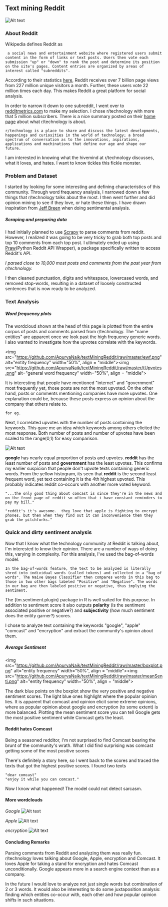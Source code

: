 ## Text mining Reddit
![Alt text](https://github.com/ApurvaNaik/textMiningReddit/raw/686298c6717d01bfa2c0d83814f211bbbce47982/wc3.png)

### About Reddit
Wikipedia defines Reddit as
```
 a social news and entertainment website where registered users submit content in the form of links or text posts. Users then vote each submission "up" or "down" to rank the post and determine its position on the site's pages. Content entries are organized by areas of interest called "subreddits".
```
 According to their statistics [here](https://www.reddit.com/about), Reddit receives over 7 billion page views from 227 million unique visitors a month. Further, these users vote 22 million times each day. This makes Reddit a great platform for social analysis.

 In order to narrow it down to one subreddit, I went over to [redditmetrics.com](http://redditmetrics.com/top) to make my selection. I chose r/technology with more that 5 million subscribers. There is a nice summary posted on their [home page](https://www.reddit.com/r/technology/) about what r/technology is about.
 ```
 r/technology is a place to share and discuss the latest developments, happenings and curiosities in the world of technology; a broad spectrum of conversation as to the innovations, aspirations, applications and machinations that define our age and shape our future.
```

 I am interested in knowing what the hivemind at r/technology discusses, what it loves, and hates. I want to know tickles this fickle monster.

### Problem and Dataset
I started by looking for some interesting and defining characteristics of this community.  Through word frequency analysis, I narrowed down a few things that r/technology talks about the most. I then went further and did opinion mining to see if they love, or hate these things. I have drawn inspiration from [Jeff Breen](https://jeffreybreen.wordpress.com/2011/07/04/twitter-text-mining-r-slides/) when doing sentimental analysis.

##### Scraping and preparing data
I had initially planned to use [Scrapy](http://doc.scrapy.org/en/latest/) to parse comments from reddit. However, I realized it was going to be very tricky to grab both top posts and top 10 comments from each top post. I ultimately ended up using [Praw](http://praw.readthedocs.io/en/stable/)(Python Reddit API Wrapper), a package specifically written to access Reddit's API.

*I parsed close to 10,000 most posts and comments from the past year from r/technology.*

I then cleaned punctuation, digits and whitespace, lowercased words, and removed stop-words, resulting in a dataset of loosely constructed sentences that is now ready to be analyzed.

### Text Analysis
##### Word frequency plots

The wordcloud shown at the head of this page is plotted from the entire corpus of posts and comments parsed from r/technology. The "name entities"  are apparent once we look past the high frequency generic words. I also wanted to investigate how the upvotes correlate with the keywords.

  <img src="https://github.com/ApurvaNaik/textMiningReddit/raw/master/ewf.png" alt="entity frequency" width="50%", align = "middle"><img src="https://github.com/ApurvaNaik/textMiningReddit/raw/master/tUpvotes.png" alt="general word frequency" width="50%", align = "middle">

It is interesting that people have mentioned "internet" and "government" most frequently yet, those posts are not the most upvoted. On the other hand, posts or comments mentioning companies have more upvotes. One explanation could be, because these posts express an opinion about the company that others relate to.
```
for eg.
```
Next, I correlated upvotes with the number of posts containing the keywords. This gave me an idea which keywords among others elicited the most response. Both number of posts and number of upvotes have been scaled to the range(0,1) for easy comparison.

![Alt text](https://github.com/ApurvaNaik/textMiningReddit/raw/master/prop.png)

 **google** has nearly equal proportion of posts and upvotes. __reddit__ has the least number of posts and __government__ has the least upvotes. This confirms my earlier suspicion that people don't upvote texts containing generic words. From the yellow histogram, its seen that __reddit__ is the second least frequent word, yet text containing it is the 4th highest upvoted. This probably indicates reddit co-occurs with another more voted keyword.
 ```
 "...the only good thing about comcast is since they're in the news and on the front page of reddit so often that i have constant reminders to pay my bill."

"reddit's it's awesome.  they love that apple is fighting to encrypt phones, but then when they find out it can inconvenience them they grab the pitchforks."
 ```

### Quick and dirty sentiment analysis
Now that I know what the technology community at Reddit is talking about, I'm interested to know their opinion. There are a number of ways of doing this, varying in complexity. For this analysis, I've used the bag-of-words model.

```
In the bag-of-words feature, the text to be analyzed is literally shred into individual words (called tokens) and collected in a "bag of words". The Naive Bayes Classifier then compares words in this bag to those in two other bags labeled "Positive" and "Negative". The words in our bag are then labeled positive or negative, thus implying the sentiment.
```
The {tm.sentiment.plugin} package in R is well suited for this purpose. In addition to sentiment score it also outputs __polarity__ (is the sentiment associated positive or negative?) and __subjectivity__ (how much sentiment does the entity garner?) scores.

I chose to analyze text containing the keywords "google", "apple" "comcast" and "encryption" and extract the community's opinion about them.

##### Average Sentiment

<img src="https://github.com/ApurvaNaik/textMiningReddit/raw/master/boxplot.png" alt="entity frequency" width="50%", align = "middle"><img src="https://github.com/ApurvaNaik/textMiningReddit/raw/master/meanSenti.png" alt="entity frequency" width="50%", align = "middle">

The dark blue points on the boxplot show the very positive and negative sentiment scores. The light blue ones highlight where the popular opinion lies. It is apparent that comcast and opinion elicit some extreme opinions, where as popular opinion about google and encryption (to some extent) is more balanced. Plotting the mean sentiment score you can tell Google gets the most positive sentiment while Comcast gets the least.

#### Reddit hates Comcast

Being a seasoned redditor, I'm not surprised to find Comcast bearing the brunt of the community's wrath. What I did find surprising was comcast getting some of the most positive scores


There's definitely a story here, so I went back to the scores and traced the texts that got the highest positive scores. I found two texts
```
"dear comcast"
"enjoy it while you can comcast."
```
Now I know what happened! The model could not detect sarcasm.

#### More wordclouds

*Google*
![Alt text](https://github.com/ApurvaNaik/textMiningReddit/raw/master/googleWC.png)

*Apple*
![Alt text](https://github.com/ApurvaNaik/textMiningReddit/raw/master/appleWC.png)

*encryption*
![Alt text](https://github.com/ApurvaNaik/textMiningReddit/raw/master/encryptionWC.png)


#### Concluding Remarks
Parsing comments from Reddit and analyzing them was really fun. r/technology loves talking about Google, Apple, encryption and Comcast. It loves Apple for taking a stand for encryption and hates Comcast unconditionally. Google appears more in a search engine context than as a company.

In the future I would love to analyze not just single words but combination of 2 or 3 words. It would also be interesting to do some juxtaposition analysis: finding which entities co-occur with, each other and how popular opinion shifts in such situations.
